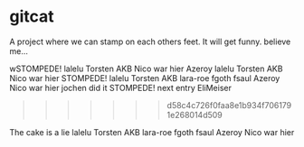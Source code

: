  # gitcat
A project where we can stamp on each others feet.
It will get funny. believe me...


wSTOMPEDE! lalelu
Torsten AKB
Nico war hier
Azeroy lalelu Torsten AKB Nico war hier
STOMPEDE! lalelu Torsten AKB lara-roe fgoth fsaul Azeroy Nico war hier jochen did it
STOMPEDE!
next entry EliMeiser



















>>>>>>> d58c4c726f0faa8e1b934f7061791e268014d509





The cake is a lie lalelu Torsten AKB lara-roe fgoth fsaul Azeroy Nico war hier


